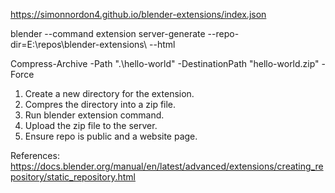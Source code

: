 https://simonnordon4.github.io/blender-extensions/index.json

blender --command extension server-generate --repo-dir=E:\repos\blender-extensions\ --html

Compress-Archive -Path ".\hello-world" -DestinationPath "hello-world.zip" -Force

1. Create a new directory for the extension.
2. Compres the directory into a zip file.
3. Run blender extension command.
4. Upload the zip file to the server.
5. Ensure repo is public and a website page.

References:
    https://docs.blender.org/manual/en/latest/advanced/extensions/creating_repository/static_repository.html